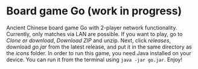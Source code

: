 # Board game Go (work in progress)

Ancient Chinese board game Go with 2-player network functionality. Currently, only matches via LAN are possible.
If you want to play, go to *Clone or download*, *Download ZIP* and unzip. Next, click *releases*, download *go.jar* from the latest release, and put it in the same directory as the *icons* folder. In order to run this game, you need Java installed on your device. You can run it from the terminal using `java -jar go.jar`. Enjoy!
